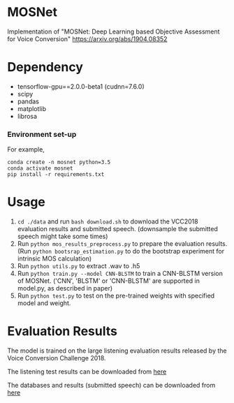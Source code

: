 # MOSNet
Implementation of  "MOSNet: Deep Learning based Objective Assessment for Voice Conversion"
https://arxiv.org/abs/1904.08352

# Dependency

- tensorflow-gpu==2.0.0-beta1 (cudnn=7.6.0)
- scipy
- pandas
- matplotlib
- librosa

### Environment set-up
For example,
```
conda create -n mosnet python=3.5
conda activate mosnet
pip install -r requirements.txt
```

# Usage

1. `cd ./data` and run `bash download.sh` to download the VCC2018 evaluation results and submitted speech. (downsample the submitted speech might take some times)
2. Run `python mos_results_preprocess.py` to prepare the evaluation results. (Run `python bootsrap_estimation.py` to do the bootstrap experiment for intrinsic MOS calculation)
3. Run `python utils.py` to extract .wav to .h5
4. Run `python train.py --model CNN-BLSTM` to train a CNN-BLSTM version of MOSNet. ('CNN', 'BLSTM' or 'CNN-BLSTM' are supported in model.py, as described in paper)
5. Run `python test.py` to test on the pre-trained weights with specified model and weight.



# Evaluation Results

The model is trained on the large listening evaluation results released by the Voice Conversion Challenge 2018.

The listening test results can be downloaded from [here](https://datashare.is.ed.ac.uk/handle/10283/3257)

The databases and results (submitted speech) can be downloaded from [here](https://datashare.is.ed.ac.uk/handle/10283/3061)
